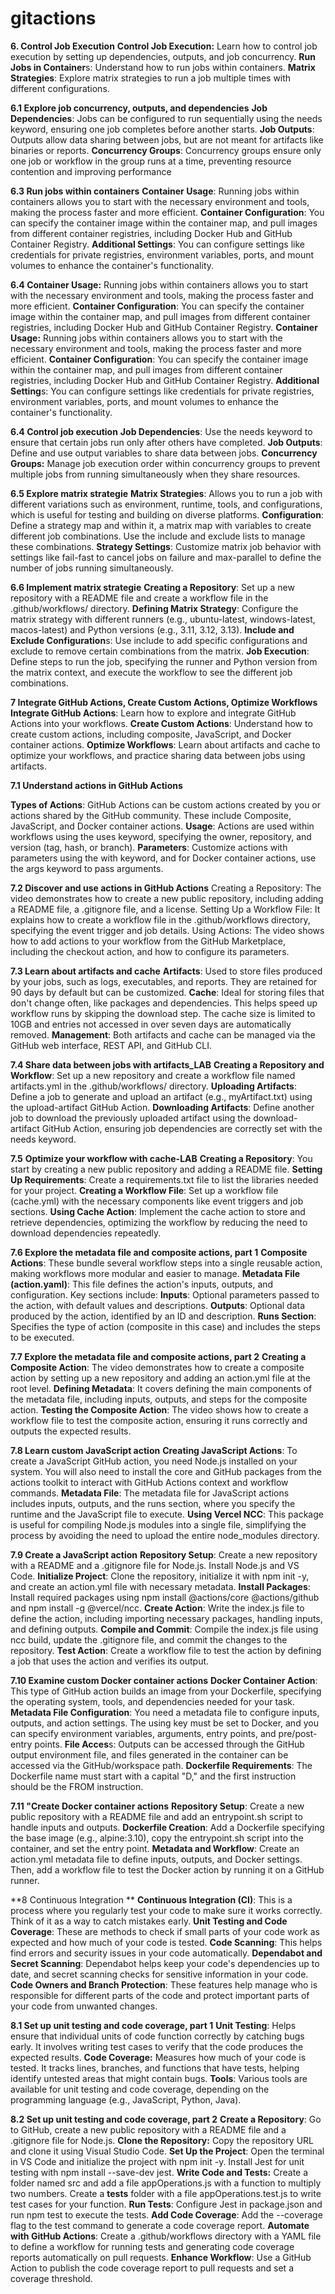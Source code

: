 # gitactions


**6. **Control Job Execution****
**Control Job Execution:** Learn how to control job execution by setting up dependencies, outputs, and job concurrency.
**Run Jobs in Container**s: Understand how to run jobs within containers.
**Matrix Strategies**: Explore matrix strategies to run a job multiple times with different configurations.

**6.1 Explore job concurrency, outputs, and dependencies**
**Job Dependencies**: Jobs can be configured to run sequentially using the needs keyword, ensuring one job completes before another starts.
**Job Outputs**: Outputs allow data sharing between jobs, but are not meant for artifacts like binaries or reports.
**Concurrency Groups**: Concurrency groups ensure only one job or workflow in the group runs at a time, preventing resource contention and improving performance

**6.3 Run jobs within containers**
**Container Usage**: Running jobs within containers allows you to start with the necessary environment and tools, making the process faster and more efficient.
**Container Configuration**: You can specify the container image within the container map, and pull images from different container registries, including Docker Hub and GitHub Container Registry.
**Additional Settings**: You can configure settings like credentials for private registries, environment variables, ports, and mount volumes to enhance the container's functionality.

**6.4 Container Usage:** Running jobs within containers allows you to start with the necessary environment and tools, making the process faster and more efficient.
**Container Configuration**: You can specify the container image within the container map, and pull images from different container registries, including Docker Hub and GitHub Container Registry.
**Container Usage:** Running jobs within containers allows you to start with the necessary environment and tools, making the process faster and more efficient.
**Container Configuration**: You can specify the container image within the container map, and pull images from different container registries, including Docker Hub and GitHub Container Registry.
**Additional Setting**s: You can configure settings like credentials for private registries, environment variables, ports, and mount volumes to enhance the container's functionality.

**6.4 Control job execution**
**Job Dependencies**: Use the needs keyword to ensure that certain jobs run only after others have completed.
**Job Outputs**: Define and use output variables to share data between jobs.
**Concurrency Groups:** Manage job execution order within concurrency groups to prevent multiple jobs from running simultaneously when they share resources.

**6.5 Explore matrix strategie**
**Matrix Strategies**: Allows you to run a job with different variations such as environment, runtime, tools, and configurations, which is useful for testing and building on diverse platforms.
**Configuration**: Define a strategy map and within it, a matrix map with variables to create different job combinations. Use the include and exclude lists to manage these combinations.
**Strategy Settings**: Customize matrix job behavior with settings like fail-fast to cancel jobs on failure and max-parallel to define the number of jobs running simultaneously.

**6.6 Implement matrix strategie**
**Creating a Repository**: Set up a new repository with a README file and create a workflow file in the .github/workflows/ directory.
**Defining Matrix Strategy**: Configure the matrix strategy with different runners (e.g., ubuntu-latest, windows-latest, macos-latest) and Python versions (e.g., 3.11, 3.12, 3.13).
**Include and Exclude Configuration**s: Use include to add specific configurations and exclude to remove certain combinations from the matrix.
**Job Execution**: Define steps to run the job, specifying the runner and Python version from the matrix context, and execute the workflow to see the different job combinations.

**7 Integrate GitHub Actions, Create Custom Actions, Optimize Workflows**
**Integrate GitHub Actions**: Learn how to explore and integrate GitHub Actions into your workflows.
**Create Custom Actions**: Understand how to create custom actions, including composite, JavaScript, and Docker container actions.
**Optimize Workflows**: Learn about artifacts and cache to optimize your workflows, and practice sharing data between jobs using artifacts.

**7.1 Understand actions in GitHub Actions**

**Types of Actions**: GitHub Actions can be custom actions created by you or actions shared by the GitHub community. These include Composite, JavaScript, and Docker container actions.
**Usage**: Actions are used within workflows using the uses keyword, specifying the owner, repository, and version (tag, hash, or branch).
**Parameters**: Customize actions with parameters using the with keyword, and for Docker container actions, use the args keyword to pass arguments.

**7.2 Discover and use actions in GitHub Actions**
Creating a Repository: The video demonstrates how to create a new public repository, including adding a README file, a .gitignore file, and a license.
Setting Up a Workflow File: It explains how to create a workflow file in the .github/workflows directory, specifying the event trigger and job details.
Using Actions: The video shows how to add actions to your workflow from the GitHub Marketplace, including the checkout action, and how to configure its parameters.

**7.3 Learn about artifacts and cache**
**Artifacts**: Used to store files produced by your jobs, such as logs, executables, and reports. They are retained for 90 days by default but can be customized.
**Cache**: Ideal for storing files that don't change often, like packages and dependencies. This helps speed up workflow runs by skipping the download step. The cache size is limited to 10GB and entries not accessed in over seven days are automatically removed.
**Management**: Both artifacts and cache can be managed via the GitHub web interface, REST API, and GitHub CLI.

**7.4 Share data between jobs with artifacts_LAB**
**Creating a Repository and Workflow**: Set up a new repository and create a workflow file named artifacts.yml in the .github/workflows/ directory.
**Uploading Artifacts**: Define a job to generate and upload an artifact (e.g., myArtifact.txt) using the upload-artifact GitHub Action.
**Downloading Artifacts**: Define another job to download the previously uploaded artifact using the download-artifact GitHub Action, ensuring job dependencies are correctly set with the needs keyword.

**7.5** **Optimize your workflow with cache-LAB**
**Creating a Repository**: You start by creating a new public repository and adding a README file.
**Setting Up Requirements**: Create a requirements.txt file to list the libraries needed for your project.
**Creating a Workflow File**: Set up a workflow file (cache.yml) with the necessary components like event triggers and job sections.
**Using Cache Action**: Implement the cache action to store and retrieve dependencies, optimizing the workflow by reducing the need to download dependencies repeatedly.

**7.6 Explore the metadata file and composite actions, part 1**
**Composite Actions**: These bundle several workflow steps into a single reusable action, making workflows more modular and easier to manage.
**Metadata File (action.yaml)**: This file defines the action's inputs, outputs, and configuration. Key sections include:
**Inputs**: Optional parameters passed to the action, with default values and descriptions.
**Outputs**: Optional data produced by the action, identified by an ID and description.
**Runs Section**: Specifies the type of action (composite in this case) and includes the steps to be executed.

**7.7 Explore the metadata file and composite actions, part 2**
**Creating a Composite Action**: The video demonstrates how to create a composite action by setting up a new repository and adding an action.yml file at the root level.
**Defining Metadata**: It covers defining the main components of the metadata file, including inputs, outputs, and steps for the composite action.
**Testing the Composite Action**: The video shows how to create a workflow file to test the composite action, ensuring it runs correctly and outputs the expected results.

**7.8 Learn custom JavaScript action**
**Creating JavaScript Actions**: To create a JavaScript GitHub action, you need Node.js installed on your system. You will also need to install the core and GitHub packages from the actions toolkit to interact with GitHub Actions context and workflow commands.
**Metadata File**: The metadata file for JavaScript actions includes inputs, outputs, and the runs section, where you specify the runtime and the JavaScript file to execute.
**Using Vercel NCC**: This package is useful for compiling Node.js modules into a single file, simplifying the process by avoiding the need to upload the entire node_modules directory.

**7.9 Create a JavaScript action**
**Repository Setup**: Create a new repository with a README and a .gitignore file for Node.js. Install Node.js and VS Code.
**Initialize Project**: Clone the repository, initialize it with npm init -y, and create an action.yml file with necessary metadata.
**Install Packages**: Install required packages using npm install @actions/core @actions/github and npm install -g @vercel/ncc.
**Create Action**: Write the index.js file to define the action, including importing necessary packages, handling inputs, and defining outputs.
**Compile and Commit**: Compile the index.js file using ncc build, update the .gitignore file, and commit the changes to the repository.
**Test Action**: Create a workflow file to test the action by defining a job that uses the action and verifies its output.

**7.10 Examine custom Docker container actions**
**Docker Container Action**: This type of GitHub action builds an image from your Dockerfile, specifying the operating system, tools, and dependencies needed for your task.
**Metadata File Configuration**: You need a metadata file to configure inputs, outputs, and action settings. The using key must be set to Docker, and you can specify environment variables, arguments, entry points, and pre/post-entry points.
**File Acces**s: Outputs can be accessed through the GitHub output environment file, and files generated in the container can be accessed via the GitHub/workspace path.
**Dockerfile Requirements**: The Dockerfile name must start with a capital "D," and the first instruction should be the FROM instruction.

**7.11 "Create Docker container actions**
**Repository Setup**: Create a new public repository with a README file and add an entrypoint.sh script to handle inputs and outputs.
**Dockerfile Creation**: Add a Dockerfile specifying the base image (e.g., alpine:3.10), copy the entrypoint.sh script into the container, and set the entry point.
**Metadata and Workflow**: Create an action.yml metadata file to define inputs, outputs, and Docker settings. Then, add a workflow file to test the Docker action by running it on a GitHub runner.

**8 Continuous Integration **
**Continuous Integration (CI)**: This is a process where you regularly test your code to make sure it works correctly. Think of it as a way to catch mistakes early.
**Unit Testing and Code Coverage**: These are methods to check if small parts of your code work as expected and how much of your code is tested.
**Code Scanning**: This helps find errors and security issues in your code automatically.
**Dependabot and Secret Scanning**: Dependabot helps keep your code's dependencies up to date, and secret scanning checks for sensitive information in your code.
**Code Owners and Branch Protection**: These features help manage who is responsible for different parts of the code and protect important parts of your code from unwanted changes.

**8.1 Set up unit testing and code coverage, part 1**
**Unit Testing**: Helps ensure that individual units of code function correctly by catching bugs early. It involves writing test cases to verify that the code produces the expected results.
**Code Coverage:** Measures how much of your code is tested. It tracks lines, branches, and functions that have tests, helping identify untested areas that might contain bugs.
**Tools**: Various tools are available for unit testing and code coverage, depending on the programming language (e.g., JavaScript, Python, Java).

**8.2 Set up unit testing and code coverage, part 2**
**Create a Repository**: Go to GitHub, create a new public repository with a README file and a .gitignore file for Node.js.
**Clone the Repository:** Copy the repository URL and clone it using Visual Studio Code.
**Set Up the Project**: Open the terminal in VS Code and initialize the project with npm init -y.
                    Install Jest for unit testing with npm install --save-dev jest.
**Write Code and Tests:**
Create a folder named src and add a file appOperations.js with a function to multiply two numbers.
Create a __tests__ folder with a file appOperations.test.js to write test cases for your function.
**Run Tests**: Configure Jest in package.json and run npm test to execute the tests.
**Add Code Coverage**: Add the --coverage flag to the test command to generate a code coverage report.
**Automate with GitHub Actions**: Create a .github/workflows directory with a YAML file to define a workflow for running tests and generating code coverage reports automatically on pull requests.
**Enhance Workflow**: Use a GitHub Action to publish the code coverage report to pull requests and set a coverage threshold.
